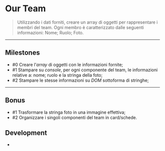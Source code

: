 Our Team
===
> Utilizzando i dati forniti, creare un array di oggetti per rappresentare i membri del team. Ogni membro è caratterizzato dalle seguenti informazioni: Nome; Ruolo; Foto.
---
## Milestones
- #0 Creare l'*array* di oggetti con le informazioni fornite;
- #1 Stampare su *console*, per ogni componente del team, le informazioni relative a: nome; ruolo e la stringa della foto;
- #2 Stampare le stesse informazioni su *DOM* sottoforma di stringhe;
---
## Bonus
- #1 Trasformare la stringa foto in una immagine effettiva;
- #2 Organizzare i singoli componenti del team in card/schede.

## Development
-

<!-- ## Install & Dependence
- python
- pytorch
- numpy

## Dataset Preparation
| Dataset | Download |
| ---     | ---   |
| dataset-A | [download]() |
| dataset-B | [download]() |
| dataset-C | [download]() |

## Use
- for train
  ```
  python train.py
  ```
- for test
  ```
  python test.py
  ```
## Pretrained model
| Model | Download |
| ---     | ---   |
| Model-1 | [download]() |
| Model-2 | [download]() |
| Model-3 | [download]() |


## Directory Hierarchy
```
|—— assets
|    |—— css
|    |—— img
|        |—— angela-caroll-chief-editor.jpg
|        |—— angela-lopez-social-media-manager.jpg
|        |—— barbara-ramos-graphic-designer.jpg
|        |—— scott-estrada-developer.jpg
|        |—— walter-gordon-office-manager.jpg
|        |—— wayne-barnett-founder-ceo.jpg
|    |—— js
```
## Code Details
### Tested Platform
- software
  ```
  OS: Debian unstable (May 2021), Ubuntu LTS
  Python: 3.8.5 (anaconda)
  PyTorch: 1.7.1, 1.8.1
  ```
- hardware
  ```
  CPU: Intel Xeon 6226R
  GPU: Nvidia RTX3090 (24GB)
  ```
### Hyper parameters
```
```
## References
- [paper-1]()
- [paper-2]()
- [code-1](https://github.com)
- [code-2](https://github.com)
  
## License

## Citing
If you use xxx,please use the following BibTeX entry.
```
``` -->
